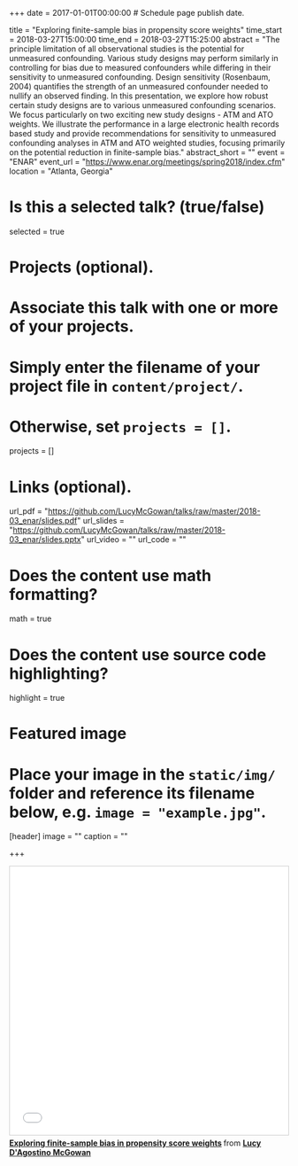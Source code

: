 +++
date = 2017-01-01T00:00:00  # Schedule page publish date.

title = "Exploring finite-sample bias in propensity score weights"
time_start = 2018-03-27T15:00:00
time_end = 2018-03-27T15:25:00
abstract = "The principle limitation of all observational studies is the potential for unmeasured confounding. Various study designs may perform similarly in controlling for bias due to measured confounders while differing in their sensitivity to unmeasured confounding. Design sensitivity (Rosenbaum, 2004) quantifies the strength of an unmeasured confounder needed to nullify an observed finding. In this presentation, we explore how robust certain study designs are to various unmeasured confounding scenarios. We focus particularly on two exciting new study designs - ATM and ATO weights. We illustrate the performance in a large electronic health records based study and provide recommendations for sensitivity to unmeasured confounding analyses in ATM and ATO weighted studies, focusing primarily on the potential reduction in finite-sample bias."
abstract_short = ""
event = "ENAR"
event_url = "https://www.enar.org/meetings/spring2018/index.cfm"
location = "Atlanta, Georgia"

# Is this a selected talk? (true/false)
selected = true

# Projects (optional).
#   Associate this talk with one or more of your projects.
#   Simply enter the filename of your project file in `content/project/`.
#   Otherwise, set `projects = []`.
projects = []

# Links (optional).
url_pdf = "https://github.com/LucyMcGowan/talks/raw/master/2018-03_enar/slides.pdf"
url_slides = "https://github.com/LucyMcGowan/talks/raw/master/2018-03_enar/slides.pptx"
url_video = ""
url_code = ""

# Does the content use math formatting?
math = true

# Does the content use source code highlighting?
highlight = true

# Featured image
# Place your image in the `static/img/` folder and reference its filename below, e.g. `image = "example.jpg"`.
[header]
image = ""
caption = ""

+++

<iframe src="//www.slideshare.net/slideshow/embed_code/key/82KvJUDEfrxri6" width="595" height="485" frameborder="0" marginwidth="0" marginheight="0" scrolling="no" style="border:1px solid #CCC; border-width:1px; margin-bottom:5px; max-width: 100%;" allowfullscreen> </iframe> <div style="margin-bottom:5px"> <strong> <a href="//www.slideshare.net/LucyDAgostinoMcGowan/exploring-finitesample-bias-in-propensity-score-weights" title="Exploring finite-sample bias in propensity score weights" target="_blank">Exploring finite-sample bias in propensity score weights</a> </strong> from <strong><a href="https://www.slideshare.net/LucyDAgostinoMcGowan" target="_blank">Lucy D&#x27;Agostino McGowan</a></strong> </div>